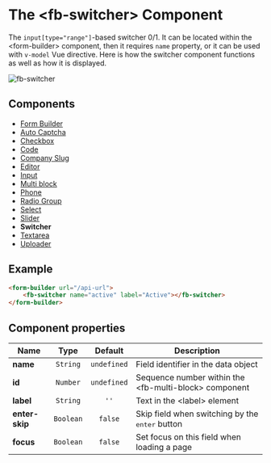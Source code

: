 # The  &lt;fb-switcher&gt; Component

The `input[type="range"]`-based switcher 0/1. It can be located within the &lt;form-builder&gt; component, then it requires `name` property, or it can be used with `v-model` Vue directive. Here is how the switcher component functions as well as how it is displayed.

![fb-switcher](https://static.awema.pl/docs/fb-switcher.gif)

## Components
* [Form Builder](./form-builder.md)
* [Auto Captcha](./fb-auto-captcha.md)
* [Checkbox](./fb-checkbox.md)
* [Code](./fb-code.md)
* [Company Slug](./fb-company-slug.md)
* [Editor](./fb-editor.md)
* [Input](./fb-input.md)
* [Multi block](./fb-multi-block.md)
* [Phone](./fb-phone.md)
* [Radio Group](./fb-radio-group.md)
* [Seleсt](./fb-select.md)
* [Slider](./fb-slider.md)
* **Switcher**
* [Textarea](./fb-textarea.md)
* [Uploader](./fb-uploader.md)

## Example

```html
<form-builder url="/api-url">
    <fb-switcher name="active" label="Active"></fb-switcher>
</form-builder>
```

<form-builder url="/api-url">
    <fb-switcher name="active" label="Active"></fb-switcher>
</form-builder>


## Component properties

| Name                | Type               | Default             | Description                                       |
|---------------------|:------------------:|:-------------------:|---------------------------------------------------|
| **name**            | `String`           | `undefined`         | Field identifier in the data object               |
| **id**              | `Number`           | `undefined`         | Sequence number within the &lt;fb-multi-block&gt; component    |
| **label**           | `String`           | `''`                | Text in the &lt;label&gt; element                 |
| **enter-skip**      | `Boolean`          | `false`             | Skip field when switching by the <kbd>enter</kbd> button |
| **focus**           | `Boolean`          | `false`             | Set focus on this field when loading a page       |

